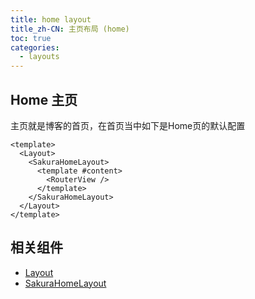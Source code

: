 ```yaml
---
title: home layout
title_zh-CN: 主页布局 (home)
toc: true
categories:
  - layouts
---
```


## Home 主页

主页就是博客的首页，在首页当中如下是Home页的默认配置

```vue
<template>
  <Layout>
    <SakuraHomeLayout>
      <template #content>
        <RouterView />
      </template>
    </SakuraHomeLayout>
  </Layout>
</template>
```

<!-- <HomeLayout /> -->

## 相关组件

- [Layout](/components/layout)
- [SakuraHomeLayout](/components-layout/sakura-home-layout)
